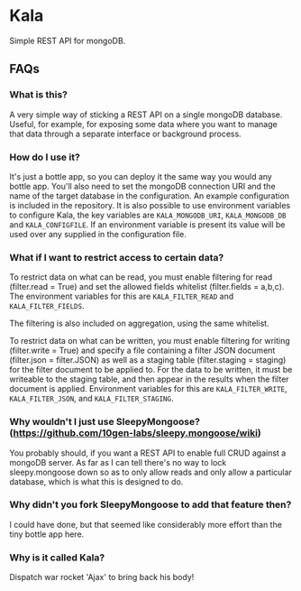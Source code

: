 # Kala
Simple REST API for mongoDB.

## FAQs

### What is this?

A very simple way of sticking a REST API on a single mongoDB database.  Useful,
for example, for exposing some data where you want to manage that data through
a separate interface or background process.

### How do I use it?

It's just a bottle app, so you can deploy it the same way you would any bottle
app.  You'll also need to set the mongoDB connection URI and the name of the
target database in the configuration.  An example configuration is included in
the repository.  It is also possible to use environment variables to configure
Kala, the key variables are `KALA_MONGODB_URI`, `KALA_MONGODB_DB` and
`KALA_CONFIGFILE`.  If an environment variable is present its value will be
used over any supplied in the configuration file.

### What if I want to restrict access to certain data?

To restrict data on what can be read, you must enable filtering for read
(filter.read = True) and set the allowed fields whitelist (filter.fields =
a,b,c). The environment variables for this are `KALA_FILTER_READ` and
`KALA_FILTER_FIELDS`.

The filtering is also included on aggregation, using the same whitelist.

To restrict data on what can be written, you must enable filtering for
writing (filter.write = True) and specify a file containing a filter JSON
document (filter.json = filter.JSON) as well as a staging table
(filter.staging = staging) for the filter document to be applied to. For the
data to be written, it must be writeable to the staging table, and then appear
in the results when the filter document is applied. Environment variables for
this are `KALA_FILTER_WRITE`, `KALA_FILTER_JSON`, and `KALA_FILTER_STAGING`.

### Why wouldn't I just use SleepyMongoose? (https://github.com/10gen-labs/sleepy.mongoose/wiki)

You probably should, if you want a REST API to enable full CRUD against a
mongoDB server.  As far as I can tell there's no way to lock sleepy.mongoose
down so as to only allow reads and only allow a particular database, which is
what this is designed to do.

### Why didn't you fork SleepyMongoose to add that feature then?

I could have done, but that seemed like considerably more effort than the
tiny bottle app here.

### Why is it called Kala?

Dispatch war rocket 'Ajax' to bring back his body!
